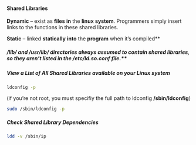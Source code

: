 #### **Shared Libraries**

**Dynamic** – exist as **files** **in** the **linux** **system**. Programmers simply insert links to the functions in these shared libraries.  

**Static** – linked **statically** **into** the **program** when it’s compiled**  
  
##### **/lib/** and **/usr/lib/** directories always **assumed** to **contain** **shared** **libraries**, so they **aren’t** **listed** in the /**etc/ld.so.conf** file.**  
  
##### View a List of All Shared Libraries available on your Linux system
```bash
ldconfig -p
```
(if you’re not root, you must specifiy the full path to ldconfig **/sbin/ldconfig**)  
```bash
sudo /sbin/ldconfig -p
```

##### Check Shared Library Dependencies
```bash
ldd -v /sbin/ip
```
